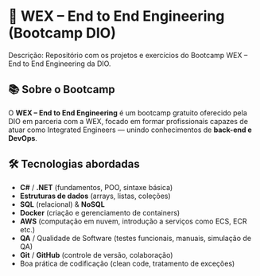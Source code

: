 # 🚀 WEX – End to End Engineering (Bootcamp DIO)

Descrição: Repositório com os projetos e exercícios do Bootcamp WEX – End to End Engineering da DIO.


## 📚 Sobre o Bootcamp

O **WEX – End to End Engineering** é um bootcamp gratuito oferecido pela DIO em parceria com a WEX, focado em formar profissionais capazes de atuar como Integrated Engineers — unindo conhecimentos de **back-end e DevOps**.


## 🛠️ Tecnologias abordadas

- **C#** / **.NET** (fundamentos, POO, sintaxe básica) 
- **Estruturas de dados** (arrays, listas, coleções) 
- **SQL** (relacional) & **NoSQL** 
- **Docker** (criação e gerenciamento de containers) 
- **AWS** (computação em nuvem, introdução a serviços como ECS, ECR etc.)
- **QA** / Qualidade de Software (testes funcionais, manuais, simulação de QA) 
- **Git** / **GitHub** (controle de versão, colaboração) 
- Boa prática de codificação (clean code, tratamento de exceções) 